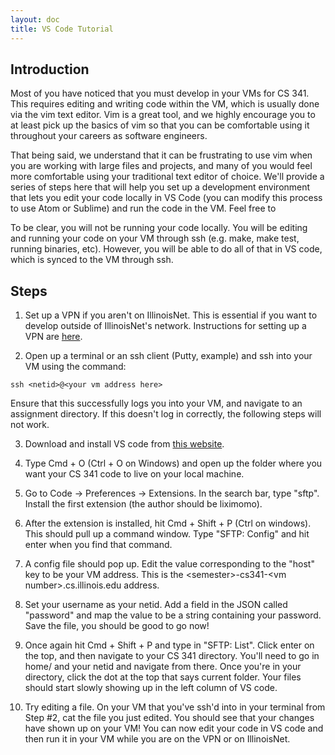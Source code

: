 ```yaml
---
layout: doc
title: VS Code Tutorial
---
```


## Introduction

Most of you have noticed that you must develop in your VMs for CS 341. This requires editing and writing code within the VM, which is usually done via the vim text editor. Vim is a great tool, and we highly encourage you to at least pick up the basics of vim so that you can be comfortable using it throughout your careers as software engineers.

That being said, we understand that it can be frustrating to use vim when you are working with large files and projects, and many of you would feel more comfortable using your traditional text editor of choice. We'll provide a series of steps here that will help you set up a development environment that lets you edit your code locally in VS Code (you can modify this process to use Atom or Sublime) and run the code in the VM. Feel free to 

To be clear, you will not be running your code locally. You will be editing and running your code on your VM through ssh (e.g. make, make test, running binaries, etc). However, you will be able to do all of that in VS code, which is synced to the VM through ssh.

## Steps

1. Set up a VPN if you aren't on IllinoisNet. This is essential if you want to develop outside of IllinoisNet's network. Instructions for setting up a VPN are [here](https://techservices.illinois.edu/services/virtual-private-networking-vpn/download-and-set-up-the-vpn-client).

2. Open up a terminal or an ssh client (Putty, example) and ssh into your VM using the command: 
```console
ssh <netid>@<your vm address here>
```
Ensure that this successfully logs you into your VM, and navigate to an assignment directory. If this doesn't log in correctly, the following steps will not work.

3. Download and install VS code from [this website](https://code.visualstudio.com).

4. Type Cmd + O (Ctrl + O on Windows) and open up the folder where you want your CS 341 code to live on your local machine.

5. Go to Code -> Preferences -> Extensions. In the search bar, type "sftp". Install the first extension (the author should be liximomo).

6. After the extension is installed, hit Cmd + Shift + P (Ctrl on windows). This should pull up a command window. Type "SFTP: Config" and hit enter when you find that command.

7. A config file should pop up. Edit the value corresponding to the "host" key to be your VM address. This is the \<semester\>-cs341-\<vm number\>.cs.illinois.edu address.

8. Set your username as your netid. Add a field in the JSON called "password" and map the value to be a string containing your password. Save the file, you should be good to go now!

9. Once again hit Cmd + Shift + P and type in "SFTP: List". Click enter on the top, and then navigate to your CS 341 directory. You'll need to go in home/ and your netid and navigate from there. Once you're in your directory, click the dot at the top that says current folder. Your files should start slowly showing up in the left column of VS code.

10. Try editing a file. On your VM that you've ssh'd into in your terminal from Step #2, cat the file you just edited. You should see that your changes have shown up on your VM! You can now edit your code in VS code and then run it in your VM while you are on the VPN or on IllinoisNet.
